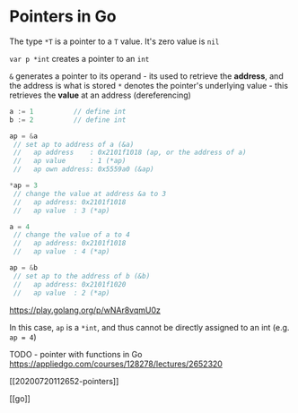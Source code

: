 # Pointers in Go

The type `*T` is a pointer to a `T` value. It's zero value is `nil`

`var p *int` creates a pointer to an `int`

`&` generates a pointer to its operand - its used to retrieve the **address**, and the address is what is stored
`*` denotes the pointer's underlying value - this retrieves the **value** at an address (dereferencing)

```go
a := 1          // define int
b := 2          // define int

ap = &a
 // set ap to address of a (&a)
 //   ap address    : 0x2101f1018 (ap, or the address of a)
 //   ap value      : 1 (*ap)
 //   ap own address: 0x5559a0 (&ap)

*ap = 3
 // change the value at address &a to 3
 //   ap address: 0x2101f1018
 //   ap value  : 3 (*ap)

a = 4
 // change the value of a to 4
 //   ap address: 0x2101f1018
 //   ap value  : 4 (*ap)

ap = &b
 // set ap to the address of b (&b)
 //   ap address: 0x2101f1020
 //   ap value  : 2 (*ap)
```
https://play.golang.org/p/wNAr8vqmU0z

In this case, `ap` is a `*int`, and thus cannot be directly assigned to an int (e.g. `ap = 4`)

TODO - pointer with functions in Go https://appliedgo.com/courses/128278/lectures/2652320

[[20200720112652-pointers]]

[[go]]